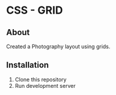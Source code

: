# CSS - GRID

## About

Created a Photography layout using grids.

## Installation

1. Clone this repository
2. Run development server
